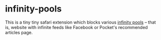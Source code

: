 # infinity-pools

This is a tiny tiny safari extension which blocks various [infinity pools](https://medium.com/time-dorks/distractions-are-a-nuisance-but-infinity-pools-are-the-real-problem-e84122d62c0c) – that is, website with infinite feeds like Facebook or Pocket's recommended articles page.
